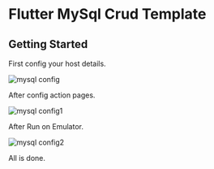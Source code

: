 # Flutter MySql Crud Template

## Getting Started

First config your host details.

![mysql config](https://user-images.githubusercontent.com/53379496/123512904-ae794e00-d6a7-11eb-865b-1a5d7027b754.PNG)

After config action pages.

![mysql config1](https://user-images.githubusercontent.com/53379496/123512996-2e071d00-d6a8-11eb-9361-ed7ca66177c6.PNG)

After Run on Emulator.

![mysql config2](https://user-images.githubusercontent.com/53379496/123513008-3f502980-d6a8-11eb-87cb-0af3f5647ae9.png)

All is done.

